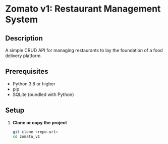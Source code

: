 # Zomato v1: Restaurant Management System

## Description
A simple CRUD API for managing restaurants to lay the foundation of a food delivery platform.

## Prerequisites
- Python 3.8 or higher  
- pip  
- SQLite (bundled with Python)

## Setup

1. **Clone or copy the project**  
   ```bash
   git clone <repo-url>
   cd zomato_v1
